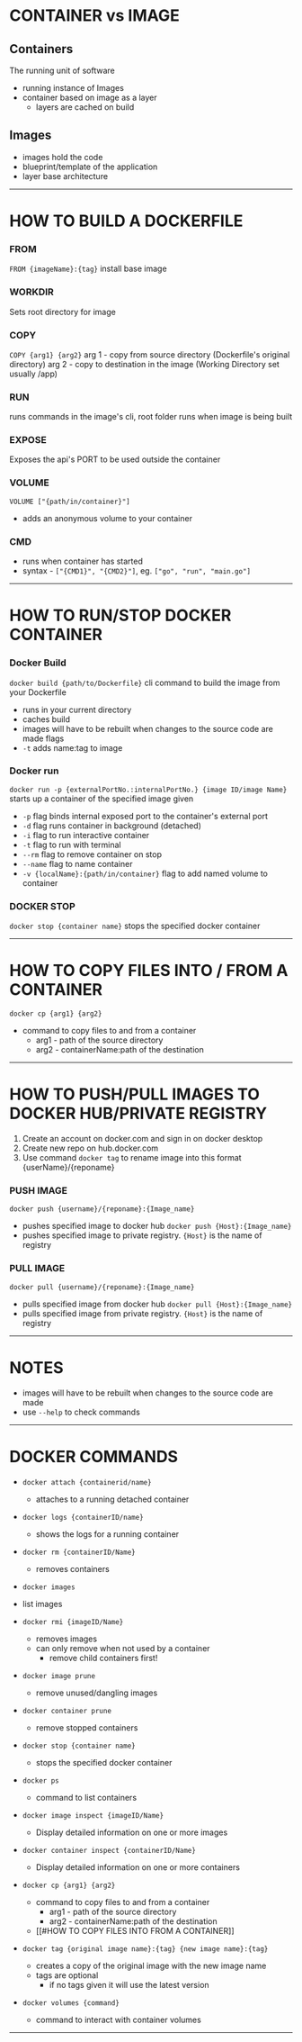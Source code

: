 # CONTAINER vs IMAGE

## Containers
The running unit of software
- running instance of Images
- container based on image as a layer
	- layers are cached on build

## Images
- images hold the code
-  blueprint/template of the application
- layer base architecture

---

# HOW TO BUILD A DOCKERFILE

### FROM
`FROM {imageName}:{tag}`
install base image

### WORKDIR
Sets root directory for image

### COPY
`COPY {arg1} {arg2}`
arg 1 - copy from source directory (Dockerfile's original directory)
arg 2 - copy to destination in the image (Working Directory set usually /app)

### RUN
runs commands in the image's cli, root folder 
runs when image is being built

### EXPOSE
Exposes the api's PORT to be used outside the container

### VOLUME
`VOLUME ["{path/in/container}"]`
- adds an anonymous volume to your container

### CMD
- runs when container has started
- syntax - `["{CMD1}", "{CMD2}"]`, eg. `["go", "run", "main.go"]`

---

# HOW TO RUN/STOP DOCKER CONTAINER
### Docker Build
`docker build {path/to/Dockerfile}`
cli command to build the image from your Dockerfile
 - runs in your current directory
 - caches build
 - images will have to be rebuilt when changes to the source code are made
flags
- `-t` adds name:tag to image

### Docker run
`docker run -p {externalPortNo.:internalPortNo.} {image ID/image Name}`
starts up a container of the specified image given
 - `-p` flag binds internal exposed port to the container's external port
 - `-d` flag runs container in background (detached)
 - `-i` flag to run interactive container
 - `-t` flag to run with terminal
 - `--rm` flag to remove container on stop
 - `--name` flag to name container
 - `-v {localName}:{path/in/container}` flag to add named volume to container

### DOCKER STOP
`docker stop {container name}`
stops the specified docker container

---

# HOW TO COPY FILES INTO / FROM A CONTAINER
`docker cp {arg1} {arg2}` 
- command to copy files to and from a container
	- arg1 - path of the source directory
	- arg2 - containerName:path of the destination

---

# HOW TO PUSH/PULL IMAGES TO DOCKER HUB/PRIVATE REGISTRY

1. Create an account on docker.com and sign in on docker desktop
2. Create new repo on hub.docker.com
3. Use command `docker tag`  to rename image into this format {userName}/{reponame}

### PUSH IMAGE
`docker push {username}/{reponame}:{Image_name}`
- pushes specified image to docker hub
`docker push {Host}:{Image_name}`
- pushes specified image to private registry. `{Host}` is the name of registry

### PULL IMAGE
`docker pull {username}/{reponame}:{Image_name}`
- pulls specified image from docker hub
`docker pull {Host}:{Image_name}`
- pulls specified image from private registry. `{Host}` is the name of registry

---

# NOTES
- images will have to be rebuilt when changes to the source code are made
- use `--help` to check commands

---

# DOCKER COMMANDS

- `docker attach {containerid/name}`
	- attaches to a running detached container

- `docker logs {containerID/name}`
	- shows the logs for a running container

- `docker rm {containerID/Name}`
	- removes containers

- `docker images`
 - list images

- `docker rmi {imageID/Name}`
	- removes images
	- can only remove when not used by a container
		- remove child containers first!

- `docker image prune`
	- remove unused/dangling images

- `docker container prune`
	- remove stopped containers

- `docker stop {container name}`
	- stops the specified docker container

- `docker ps`
	- command to list containers

- `docker image inspect {imageID/Name}`
	- Display detailed information on one or more images

- `docker container inspect {containerID/Name}`
	- Display detailed information on one or more containers


- `docker cp {arg1} {arg2}`
	- command to copy files to and from a container
		- arg1 - path of the source directory
		- arg2 - containerName:path of the destination
	- [[#HOW TO COPY FILES INTO FROM A CONTAINER]]

- `docker tag {original image name}:{tag} {new image name}:{tag}`
	- creates a copy of the original image with the new image name
	- tags are optional
		- if no tags given it will use the latest version

- `docker volumes {command}`
	- command to interact with container volumes
---
